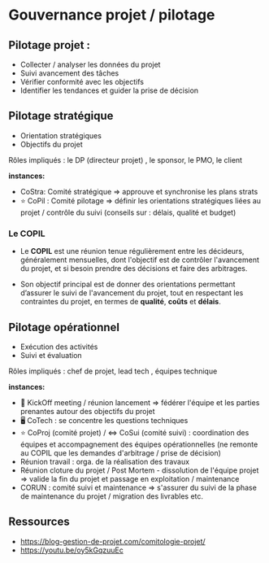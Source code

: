 # Gouvernance projet / pilotage

## Pilotage projet : 

- Collecter / analyser les données du projet 
- Suivi avancement des tâches
- Vérifier conformité avec les objectifs
- Identifier les tendances et guider la prise de décision
  
## Pilotage stratégique

* Orientation stratégiques
* Objectifs du projet

Rôles impliqués : le DP (directeur projet) , le sponsor, le PMO, le client

**instances:**
- CoStra: Comité stratégique => approuve et synchronise les plans strats 
- ⭐ CoPil : Comité pilotage => définir les orientations stratégiques liées au projet / contrôle du suivi (conseils sur  : délais, qualité et budget)

### Le COPIL 

* Le **COPIL** est une réunion tenue régulièrement entre les décideurs, généralement mensuelles, dont l'objectif est de contrôler l'avancement du projet, et si besoin prendre des décisions et faire des arbitrages.

* Son objectif principal est de donner des orientations permettant d’assurer le suivi de l'avancement du projet, tout en respectant les contraintes du projet, en termes de **qualité**, **coûts** et **délais**.

## Pilotage opérationnel

* Exécution des activités
* Suivi et évaluation

Rôles impliqués :  chef de projet, lead tech , équipes technique 

**instances:**
- 👟 KickOff meeting / réunion lancement => fédérer l'équipe et les parties prenantes autour des objectifs du projet
- 🖥️ CoTech : se concentre les questions techniques
- ⭐ CoProj (comité projet) / <=> CoSui (comité suivi)  :  coordination des équipes et accompagnement des équipes opérationnelles (ne remonte au COPIL que les demandes d'arbitrage / prise de décision) 
- Réunion travail : orga. de la réalisation des travaux
- Réunion cloture du projet / Post Mortem - dissolution de l'équipe projet => valide la fin du projet et passage en exploitation / maintenance
- CORUN : comité suivi et maintenance => s'assurer du suivi de la phase de maintenance du projet / migration des livrables etc.

## Ressources
- https://blog-gestion-de-projet.com/comitologie-projet/
- https://youtu.be/oy5kGqzuuEc

